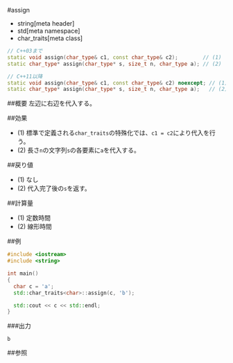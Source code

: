 #assign
* string[meta header]
* std[meta namespace]
* char_traits[meta class]

```cpp
// C++03まで
static void assign(char_type& c1, const char_type& c2);        // (1)
static char_type* assign(char_type* s, size_t n, char_type a); // (2)

// C++11以降
static void assign(char_type& c1, const char_type& c2) noexcept; // (1)
static char_type* assign(char_type* s, size_t n, char_type a);   // (2)
```

##概要
左辺に右辺を代入する。


##効果
- (1) 標準で定義される`char_traits`の特殊化では、`c1 = c2`により代入を行う。
- (2) 長さ`n`の文字列`s`の各要素に`a`を代入する。


##戻り値
- (1) なし
- (2) 代入完了後の`s`を返す。


##計算量
- (1) 定数時間
- (2) 線形時間

##例
```cpp
#include <iostream>
#include <string>

int main()
{
  char c = 'a';
  std::char_traits<char>::assign(c, 'b');

  std::cout << c << std::endl;
}
```

###出力
```
b
```

##参照

